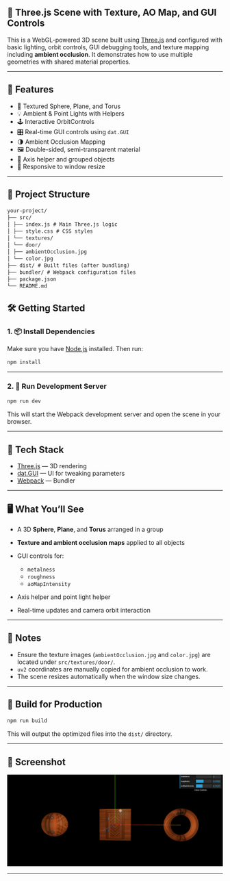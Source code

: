 ## 🧪 Three.js Scene with Texture, AO Map, and GUI Controls

This is a WebGL-powered 3D scene built using [Three.js](https://threejs.org/) and configured with basic lighting, orbit controls, GUI debugging tools, and texture mapping including **ambient occlusion**. It demonstrates how to use multiple geometries with shared material properties.

---

## 🚀 Features

- 🎨 Textured Sphere, Plane, and Torus
- 💡 Ambient & Point Lights with Helpers
- 🕹️ Interactive OrbitControls
- 🎛️ Real-time GUI controls using `dat.GUI`
- 🌗 Ambient Occlusion Mapping
- 🖼️ Double-sided, semi-transparent material
- 📐 Axis helper and grouped objects
- 🔄 Responsive to window resize

---

## 📁 Project Structure

```
your-project/
├── src/
│ ├── index.js # Main Three.js logic
│ ├── style.css # CSS styles
│ └── textures/
│ └── door/
│ ├── ambientOcclusion.jpg
│ └── color.jpg
├── dist/ # Built files (after bundling)
├── bundler/ # Webpack configuration files
├── package.json
└── README.md
```

## 🛠️ Getting Started

### 1. 📦 Install Dependencies

Make sure you have [Node.js](https://nodejs.org/) installed. Then run:

```bash
npm install
```

---

### 2. 🧪 Run Development Server

```bash
npm run dev
```

This will start the Webpack development server and open the scene in your browser.

---

## 🧱 Tech Stack

- [Three.js](https://threejs.org/) — 3D rendering
- [dat.GUI](https://github.com/dataarts/dat.gui) — UI for tweaking parameters
- [Webpack](https://webpack.js.org/) — Bundler

---

## 🖥️ What You’ll See

- A 3D **Sphere**, **Plane**, and **Torus** arranged in a group
- **Texture and ambient occlusion maps** applied to all objects
- GUI controls for:

  - `metalness`
  - `roughness`
  - `aoMapIntensity`

- Axis helper and point light helper
- Real-time updates and camera orbit interaction

---

## 📝 Notes

- Ensure the texture images (`ambientOcclusion.jpg` and `color.jpg`) are located under `src/textures/door/`.
- `uv2` coordinates are manually copied for ambient occlusion to work.
- The scene resizes automatically when the window size changes.

---

## 🧼 Build for Production

```bash
npm run build
```

This will output the optimized files into the `dist/` directory.

---

## 📸 Screenshot

![alt text](image.png)

---
